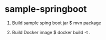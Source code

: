 # sample-springboot
1. Build sample sping boot jar
  $ mvn package

2. Build Docker image
  $ docker build -t <Imagename> .

